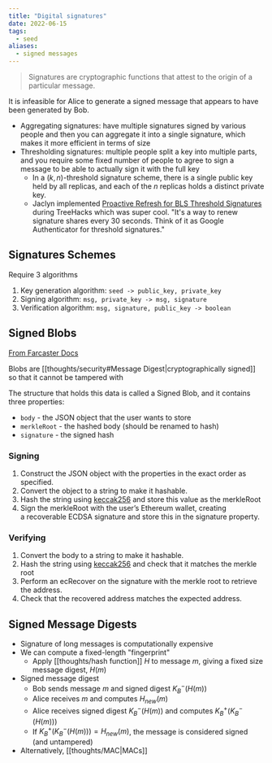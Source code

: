 ```yaml
---
title: "Digital signatures"
date: 2022-06-15
tags:
  - seed
aliases:
  - signed messages
---
```


> Signatures are cryptographic functions that attest to the origin of a particular message.

It is infeasible for Alice to generate a signed message that appears to have been generated by Bob.

- Aggregating signatures: have multiple signatures signed by various people and then you can aggregate it into a single signature, which makes it more efficient in terms of size
- Thresholding signatures: multiple people split a key into multiple parts, and you require some fixed number of people to agree to sign a message to be able to actually sign it with the full key
  - In a $(k,n)$-threshold signature scheme, there is a single public key held by all replicas, and each of the $n$ replicas holds a distinct private key.
  - Jaclyn implemented [Proactive Refresh for BLS Threshold Signatures](https://github.com/lyronctk/proactive-refresh) during TreeHacks which was super cool. "It's a way to renew signature shares every 30 seconds. Think of it as Google Authenticator for threshold signatures."

## Signatures Schemes

Require 3 algorithms

1. Key generation algorithm: `seed -> public_key, private_key`
2. Signing algorithm: `msg, private_key -> msg, signature`
3. Verification algorithm: `msg, signature, public_key -> boolean`

## Signed Blobs

[From Farcaster Docs](https://www.farcaster.xyz/docs/signed-blob)

Blobs are [[thoughts/security#Message Digest|cryptographically signed]] so that it cannot be tampered with

The structure that holds this data is called a Signed Blob, and it contains three properties:

- `body` - the JSON object that the user wants to store
- `merkleRoot` - the hashed body (should be renamed to hash)
- `signature` - the signed hash

### Signing

1.  Construct the JSON object with the properties in the exact order as specified.
2.  Convert the object to a string to make it hashable.
3.  Hash the string using [keccak256](https://en.wikipedia.org/wiki/SHA-3) and store this value as the merkleRoot
4.  Sign the merkleRoot with the user’s Ethereum wallet, creating a recoverable ECDSA signature and store this in the signature property.

### Verifying

1.  Convert the body to a string to make it hashable.
2.  Hash the string using [keccak256](https://en.wikipedia.org/wiki/SHA-3) and check that it matches the merkle root
3.  Perform an ecRecover on the signature with the merkle root to retrieve the address.
4.  Check that the recovered address matches the expected address.

## Signed Message Digests

- Signature of long messages is computationally expensive
- We can compute a fixed-length "fingerprint"
  - Apply [[thoughts/hash function]] $H$ to message $m$, giving a fixed size message digest, $H(m)$
- Signed message digest
  - Bob sends message $m$ and signed digest $K_B^-(H(m))$
  - Alice receives $m$ and computes $H_{new}(m)$
  - Alice receives signed digest $K_B^-(H(m))$ and computes $K_B^+(K_B^-(H(m)))$
  - If $K_B^+(K_B^-(H(m))) = H_{new}(m)$, the message is considered signed (and untampered)
- Alternatively, [[thoughts/MAC|MACs]]
